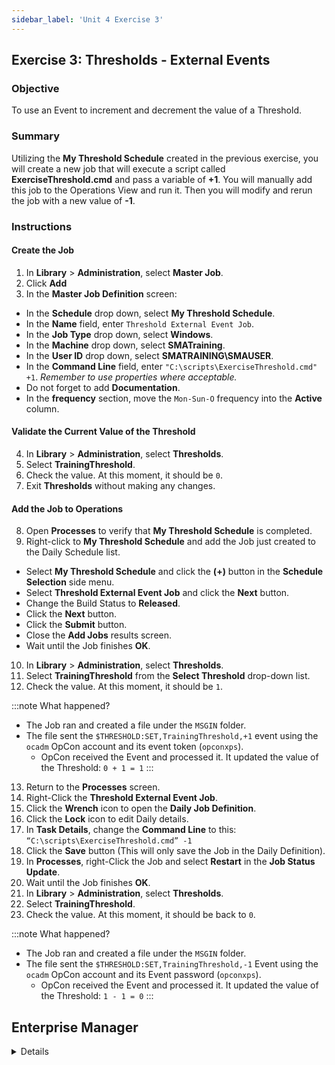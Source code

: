 ```yaml
---
sidebar_label: 'Unit 4 Exercise 3'
---
```


## Exercise 3: Thresholds - External Events

### Objective 

To use an Event to increment and decrement the value of a Threshold.

### Summary

Utilizing the **My Threshold Schedule** created in the previous exercise, you will create a new job that will execute a script called **ExerciseThreshold.cmd** and pass a variable of **+1**. You will manually add this job to the Operations View and run it. Then you will modify and rerun the job with a new value of **-1**.

### Instructions

#### Create the Job

1.	In **Library** > **Administration**, select **Master Job**.
2.  Click **Add**
3.	In the **Master Job Definition** screen:
* In the **Schedule** drop down, select **My Threshold Schedule**.
* In the **Name** field, enter ```Threshold External Event Job```.
* In the **Job Type** drop down, select **Windows**.
* In the **Machine** drop down, select **SMATraining**.
* In the **User ID** drop down, select **SMATRAINING\SMAUSER**.
* In the **Command Line** field, enter ```"C:\scripts\ExerciseThreshold.cmd" +1```. _Remember to use properties where acceptable._
* Do not forget to add **Documentation**.
* In the **frequency** section, move the ```Mon-Sun-O``` frequency into the **Active** column.
  
#### Validate the Current Value of the Threshold

4.	In **Library** > **Administration**, select **Thresholds**.
5.	Select **TrainingThreshold**.
6.	Check the value. At this moment, it should be ```0```.
7.  Exit **Thresholds** without making any changes.

#### Add the Job to Operations

8.	Open **Processes** to verify that **My Threshold Schedule** is completed.
9. Right-click to **My Threshold Schedule** and add the Job just created to the Daily Schedule list.
* Select **My Threshold Schedule** and click the **(+)** button in the **Schedule Selection** side menu.
* Select **Threshold External Event Job** and click the **Next** button.
* Change the Build Status to **Released**.
* Click the **Next** button.
* Click the **Submit** button.
* Close the **Add Jobs** results screen.
* Wait until the Job finishes **OK**.
10.	In **Library** > **Administration**, select **Thresholds**.
11.	Select **TrainingThreshold** from the **Select Threshold** drop-down list.
12.	Check the value. At this moment, it should be ```1```. 

:::note
What happened?
* The Job ran and created a file under the ```MSGIN``` folder. 
* The file sent the ```$THRESHOLD:SET,TrainingThreshold,+1``` event using the ```ocadm``` OpCon account and its event token (```opconxps```).
  * OpCon received the Event and processed it. It updated the value of the Threshold: ```0 + 1 = 1```
:::

13.	Return to the **Processes** screen.
14.	Right-Click the **Threshold External Event Job**.
15. Click the **Wrench** icon to open the **Daily Job Definition**.
16. Click the **Lock** icon to edit Daily details.
17.	In **Task Details**, change the **Command Line** to this: ```“C:\scripts\ExerciseThreshold.cmd” -1```
18.	Click the **Save** button (This will only save the Job in the Daily Definition).
19.	In **Processes**, right-Click the Job and select **Restart** in the **Job Status Update**.
20.	Wait until the Job finishes **OK**.
21.	In **Library** > **Administration**, select **Thresholds**.
22.	Select **TrainingThreshold**.
23.	Check the value. At this moment, it should be back to ```0```. 

:::note
What happened?
* The Job ran and created a file under the ```MSGIN``` folder. 
* The file sent the ```$THRESHOLD:SET,TrainingThreshold,-1``` Event using the ```ocadm``` OpCon account and its Event password (```opconxps```).
  * OpCon received the Event and processed it. It updated the value of the Threshold: ```1 - 1 = 0```
:::



## Enterprise Manager

<details>


:::tip [Walkthrough Video - Unit 4 Exercise 3](../static/videobasic/U4E3.mp4)

:::


1.	Open **Enterprise Manager**.
2.	Under the **Administration** topic, Double-Click **Job Master**.
3.	Select **My Threshold Schedule** from the Schedule drop-down list.
4.	Click the **Add** button on the **Job Master** toolbar.
5.	Add a new Job named **Threshold External Event Job**.
6.	Setup this Job to run the **script** named ```ExerciseThreshold.cmd```, passing ```+1``` as a parameter:
	* The command line must be: 
	```
	“C:\scripts\ExerciseThreshold.cmd” +1
	```
	* The Job will run on the ```SMATraining``` machine
	* Use the ```SMATRAINING\SMAUSER``` User ID 
	* Add the ```Example-Mon-Sun-O``` Frequency to the Job (refer to Job definition in Unit 1 for help).
	* Do not forget to add **Documentation**.
7.	Under **Administration**, Double-Click **Thresholds**.
8.	Select **TrainingThreshold** from the **Select Threshold** drop-down list.
9.	Check the value. At this moment, it should be ```0```.
10.	Close the **Thresholds** tab.
11.	Open one of the Operations view (**Matrix** or **List**).
12.	Check if the **My Threshold Schedule** is Completed.
	* If it is not Completed, Cancel all the Jobs.
	* Wait until the Schedule is **Completed**.
13.	Right-Click the **My Threshold Schedule> Maintenance> Add Jobs**.
14.	Check the checkbox for the **Threshold External Event Job** and then click **Add Job**.
15.	Select the **Released** radio button and click **Yes**.
16.	Click **Close**.
17.	Wait until the Job finishes **OK**.
18.	Under **Administration**, Double-Click **Thresholds**.
19.	Select **TrainingThreshold** from the **Select Threshold** drop-down list.
20.	Check the value. At this moment, it should be ```1```. What happened?
	* The Job ran and created a file under the ```MSGIN``` folder. The file sent the ```$THRESHOLD:SET,TrainingThreshold,+1``` Event using the ```ocadm``` OpCon account and its Event password (```opconxps```).
	* OpCon received the Event and processed it. It updated the value of the Threshold: ```0 + 1 = 1```
21.	Close the Thresholds tab.
22.	Go back to one of your **Operations Views**.
23.	Right-Click the **Threshold External Event Job> Maintenance> Edit Daily Job**.
24.	Change the **Command Line** to this: ```“C:\scripts\ExerciseThreshold.cmd” -1```
25.	Click the **Save** button in the **Daily Job** toolbar (_Do not save the Job to the Master_).
26.	Close the Job Daily (**Threshold External Event Job**) tab.
27.	Right-Click the Job and select **Restart**.
28.	Wait until the Job finishes **OK**.
29.	Under **Administration**, Double-Click **Thresholds**.
30.	Select **TrainingThreshold** from the **Select Threshold** drop-down list.
31.	Check the value. At this moment, it should be back to ```0```. What happened?
	* The Job ran and created a file under the ```MSGIN``` folder. The file sent the ```$THRESHOLD:SET,TrainingThreshold,-1``` Event using the ```ocadm``` OpCon account and its Event password (```opconxps```).
	* OpCon received the Event and processed it. It updated the value of the Threshold: ```1 - 1 = 0```
32.	Close the **Thresholds** tab.

</details>